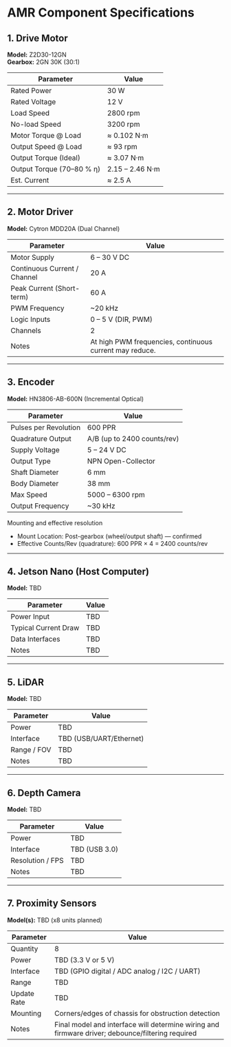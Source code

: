 # AMR Component Specifications

## 1. Drive Motor
**Model:** Z2D30-12GN  
**Gearbox:** 2GN 30K (30:1)

| Parameter | Value |
|------------|--------|
| Rated Power | 30 W |
| Rated Voltage | 12 V |
| Load Speed | 2800 rpm |
| No-load Speed | 3200 rpm |
| Motor Torque @ Load | ≈ 0.102 N·m |
| Output Speed @ Load | ≈ 93 rpm |
| Output Torque (Ideal) | ≈ 3.07 N·m |
| Output Torque (70–80 % η) | 2.15 – 2.46 N·m |
| Est. Current | ≈ 2.5 A |

---

## 2. Motor Driver
**Model:** Cytron MDD20A (Dual Channel)

| Parameter | Value |
|------------|--------|
| Motor Supply | 6 – 30 V DC |
| Continuous Current / Channel | 20 A |
| Peak Current (Short-term) | 60 A |
| PWM Frequency | ~20 kHz |
| Logic Inputs | 0 – 5 V (DIR, PWM) |
| Channels | 2 |
| Notes | At high PWM frequencies, continuous current may reduce. |

---

## 3. Encoder
**Model:** HN3806-AB-600N (Incremental Optical)

| Parameter | Value |
|------------|--------|
| Pulses per Revolution | 600 PPR |
| Quadrature Output | A/B (up to 2400 counts/rev) |
| Supply Voltage | 5 – 24 V DC |
| Output Type | NPN Open-Collector |
| Shaft Diameter | 6 mm |
| Body Diameter | 38 mm |
| Max Speed | 5000 – 6300 rpm |
| Output Frequency | ~30 kHz |

Mounting and effective resolution
- Mount Location: Post-gearbox (wheel/output shaft) — confirmed
- Effective Counts/Rev (quadrature): 600 PPR × 4 = 2400 counts/rev

---

## 4. Jetson Nano (Host Computer)
**Model:** TBD

| Parameter | Value |
|------------|--------|
| Power Input | TBD |
| Typical Current Draw | TBD |
| Data Interfaces | TBD |
| Notes | TBD |

---

## 5. LiDAR
**Model:** TBD

| Parameter | Value |
|------------|--------|
| Power | TBD |
| Interface | TBD (USB/UART/Ethernet) |
| Range / FOV | TBD |
| Notes | TBD |

---

## 6. Depth Camera
**Model:** TBD

| Parameter | Value |
|------------|--------|
| Power | TBD |
| Interface | TBD (USB 3.0) |
| Resolution / FPS | TBD |
| Notes | TBD |

---

## 7. Proximity Sensors
**Model(s):** TBD (x8 units planned)

| Parameter | Value |
|------------|--------|
| Quantity | 8 |
| Power | TBD (3.3 V or 5 V) |
| Interface | TBD (GPIO digital / ADC analog / I2C / UART) |
| Range | TBD |
| Update Rate | TBD |
| Mounting | Corners/edges of chassis for obstruction detection |
| Notes | Final model and interface will determine wiring and firmware driver; debounce/filtering required |

